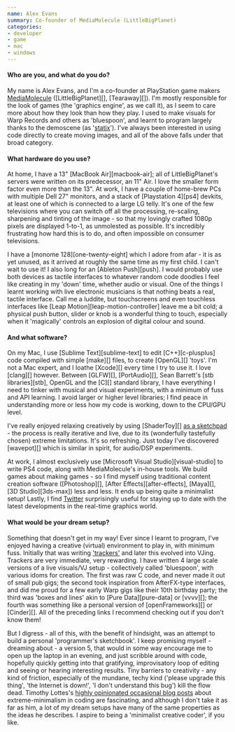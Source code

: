 ```yaml
---
name: Alex Evans
summary: Co-founder of MediaMolecule (LittleBigPlanet)
categories:
- developer
- game
- mac
- windows
---
```


#### Who are you, and what do you do?

My name is Alex Evans, and I'm a co-founder at PlayStation game makers [MediaMolecule](http://www.mediamolecule.com/ "The MediaMolecule website.") ([LittleBigPlanet][], [Tearaway][]). I'm mostly responsible for the look of games (the 'graphics engine', as we call it), as I seem to care more about how they look than how they play. I used to make visuals for Warp Records and others as 'bluespoon', and learnt to program largely thanks to the demoscene (as '[statix](http://www.pouet.net/prod.php?which=75 "A demoscene coded by Alex.")'). I've always been interested in using code directly to create moving images, and all of the above falls under that broad category.

#### What hardware do you use?

At home, I have a 13" [MacBook Air][macbook-air]; all of LittleBigPlanet's servers were written on its predecessor, an 11" Air. I love the smaller form factor even more than the 13". At work, I have a couple of home-brew PCs with multiple Dell 27" monitors, and a stack of [Playstation 4][ps4] devkits, at least one of which is connected to a large LG telly. It's one of the few televisions where you can switch off all the processing, re-scaling, sharpening and tinting of the image - so that my lovingly crafted 1080p pixels are displayed 1-to-1, as unmolested as possible. It's incredibly frustrating how hard this is to do, and often impossible on consumer televisions.

I have a [monome 128][one-twenty-eight] which I adore from afar - it is as yet unused, as it arrived at roughly the same time as my first child. I can't wait to use it! I also long for an [Ableton Push][push]. I would probably use both devices as tactile interfaces to whatever random code doodles I feel like creating in my 'down' time, whether audio or visual. One of the things I learnt working with live electronic musicians is that nothing beats a real, tactile interface. Call me a luddite, but touchscreens and even touchless interfaces like [Leap Motion][leap-motion-controller] leave me a bit cold; a physical push button, slider or knob is a wonderful thing to touch, especially when it 'magically' controls an explosion of digital colour and sound.

#### And what software?

On my Mac, I use [Sublime Text][sublime-text] to edit [C++][c-plusplus] code compiled with simple [make][] files, to create [OpenGL][] 'toys'. I'm not a Mac expert, and I loathe [Xcode][] every time I try to use it. I love [clang][] however. Between [GLFW][], [PortAudio][], Sean Barrett's [stb libraries][stb], OpenGL and the [C][] standard library, I have everything I need to tinker with musical and visual experiments, with a minimum of fuss and API learning. I avoid larger or higher level libraries; I find peace in understanding more or less how my code is working, down to the CPU/GPU level.

I've really enjoyed relaxing creatively by using [ShaderToy][] [as a sketchpad](https://www.shadertoy.com/user/mmalex "Alex's ShaderToy creations.") - the process is really iterative and live, due to its (wonderfully tastefully chosen) extreme limitations. It's so refreshing. Just today I've discovered [wavepot][] which is similar in spirit, for audio/DSP experiments.

At work, I almost exclusively use [Microsoft Visual Studio][visual-studio] to write PS4 code, along with MediaMolecule's in-house tools. We build games about making games - so I find myself using traditional content creation software ([Photoshop][], [After Effects][after-effects], [Maya][], [3D Studio][3ds-max]) less and less. It ends up being quite a minimalist setup! Lastly, I find [Twitter](http://www.twitter.com/mmalex/ "Alex's Twitter account.") surprisingly useful for staying up to date with the latest developments in the real-time graphics world.

#### What would be your dream setup?

Something that doesn't get in my way! Ever since I learnt to program, I've enjoyed having a creative (virtual) environment to play in, with minimum fuss. Initially that was writing ['trackers'](http://en.wikipedia.org/wiki/Music_tracker "The Wikipedia entry for Music Trackers.") and later this evolved into VJing. Trackers are very immediate, very rewarding. I have written 4 large scale versions of a live visuals/VJ setup - collectively called 'bluespoon', with various idoms for creation. The first was raw C code, and never made it out of small pub gigs; the second took inspiration from AfterFX-type interfaces, and did me proud for a few early Warp gigs like their 10th birthday party; the third was 'boxes and lines' akin to [Pure Data][pure-data] or [vvvv][]; the fourth was something like a personal version of [openFrameworks][] or [Cinder][]. All of the preceding links I recommend checking out if you don't know them!

But I digress - all of this, with the benefit of hindsight, was an attempt to build a personal 'programmer's sketchbook'. I keep promising myself - dreaming about - a version 5, that would in some way encourage me to open up the laptop in an evening, and just scribble around with code, hopefully quickly getting into that gratifying, improvisatory loop of editing and seeing or hearing interesting results. Tiny barriers to creativity - any kind of friction, especially of the mundane, techy kind ('please upgrade this thing', 'the Internet is down!', 'I don't understand this bug') kill the flow dead. Timothy Lottes's [highly opinionated occasional blog posts](http://timothylottes.blogspot.co.uk/2014/05/reviving-vintage-programming-practice.html "An article about reviving vintage programming practises.") about extreme-minimalism in coding are fascinating, and although I don't take it as far as him, a lot of my dream setups have many of the same properties as the ideas he describes. I aspire to being a 'minimalist creative coder', if you like.